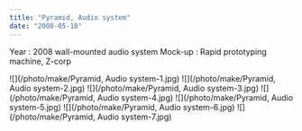 ```yaml
---
title: "Pyramid, Audio system"
date: "2008-05-18"
---
```


Year : 2008
wall-mounted audio system
Mock-up : Rapid prototyping machine, Z-corp

![](/photo/make/Pyramid, Audio system-1.jpg)
![](/photo/make/Pyramid, Audio system-2.jpg)
![](/photo/make/Pyramid, Audio system-3.jpg)
![](/photo/make/Pyramid, Audio system-4.jpg)
![](/photo/make/Pyramid, Audio system-5.jpg)
![](/photo/make/Pyramid, Audio system-6.jpg)
![](/photo/make/Pyramid, Audio system-7.jpg)